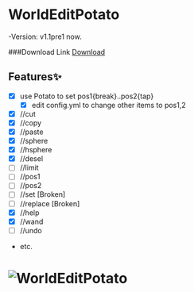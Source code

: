 # WorldEditPotato
-Version: v1.1pre1 now.

###Download Link
[Download](https://github.com/Yoyu666/WorldEditPotato/releases)

## Features✨
- [x] use Potato to set pos1{break}..pos2{tap}
   - [x] edit config.yml to change other items to pos1,2
- [x] //cut
- [x] //copy
- [x] //paste
- [x] //sphere
- [x] //hsphere
- [x] //desel
- [ ] //limit
- [ ] //pos1
- [ ] //pos2
- [ ] //set     [Broken]
- [ ] //replace [Broken]
- [x] //help
- [x] //wand
- [ ] //undo
* etc.

![WorldEditPotato](http://img10.deviantart.net/af75/i/2014/242/1/9/kawaii_potato_by_hashtagpony-d7xbs1t.png)
=========

